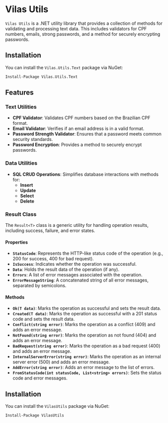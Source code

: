 # Vilas Utils

`Vilas Utils` is a .NET utility library that provides a collection of methods for validating and processing text data. This includes validators for CPF numbers, emails, strong passwords, and a method for securely encrypting passwords.

## Installation

You can install the `Vilas.Utils.Text` package via NuGet:

```bash
Install-Package Vilas.Utils.Text
```
## Features

### Text Utilities  
- **CPF Validator**: Validates CPF numbers based on the Brazilian CPF format.  
- **Email Validator**: Verifies if an email address is in a valid format.  
- **Password Strength Validator**: Ensures that a password meets common security standards.  
- **Password Encryption**: Provides a method to securely encrypt passwords.  

### Data Utilities  
- **SQL CRUD Operations**: Simplifies database interactions with methods for:  
  - **Insert**  
  - **Update**  
  - **Select**  
  - **Delete**  

### Result<T> Class  
The `Result<T>` class is a generic utility for handling operation results, including success, failure, and error states.  

#### Properties  
- **`StatusCode`**: Represents the HTTP-like status code of the operation (e.g., 200 for success, 400 for bad request).  
- **`IsSuccess`**: Indicates whether the operation was successful.  
- **`Data`**: Holds the result data of the operation (if any).  
- **`Errors`**: A list of error messages associated with the operation.  
- **`ErrorMessageString`**: A concatenated string of all error messages, separated by semicolons.  

#### Methods  
- **`Ok(T data)`**: Marks the operation as successful and sets the result data.  
- **`Created(T data)`**: Marks the operation as successful with a 201 status code and sets the result data.  
- **`Conflict(string error)`**: Marks the operation as a conflict (409) and adds an error message.  
- **`NotFound(string error)`**: Marks the operation as not found (404) and adds an error message.  
- **`BadRequest(string error)`**: Marks the operation as a bad request (400) and adds an error message.  
- **`InternalServerError(string error)`**: Marks the operation as an internal server error (500) and adds an error message.  
- **`AddError(string error)`**: Adds an error message to the list of errors.  
- **`FromStatusCode(int statusCode, List<string> errors)`**: Sets the status code and error messages.  
  

## Installation

You can install the `VilasUtils` package via NuGet:

```bash
Install-Package VilasUtils
